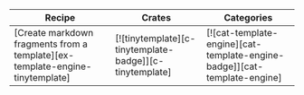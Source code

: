 | Recipe | Crates | Categories |
|--------|--------|------------|
| [Create markdown fragments from a template][ex-template-engine-tinytemplate] | [![tinytemplate][c-tinytemplate-badge]][c-tinytemplate] | [![cat-template-engine][cat-template-engine-badge]][cat-template-engine] |

<div class="hidden">
</div>
